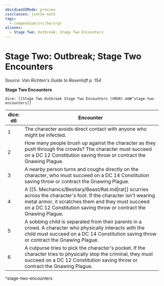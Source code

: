 ```yaml
---
obsidianUIMode: preview
cssclasses: json5e-note
tags:
  - compendium/src/5e/vrgr
aliases:
  - Stage Two: Outbreak; Stage Two Encounters
---
```

# Stage Two: Outbreak; Stage Two Encounters
*Source: Van Richten's Guide to Ravenloft p. 154* 

**Stage Two Encounters**

`dice: [[Stage Two Outbreak Stage Two Encounters (VRGR).md#^stage-two-encounters]]`

| dice: d6 | Encounter |
|----------|-----------|
| 1 | The character avoids direct contact with anyone who might be infected. |
| 2 | How many people brush up against the character as they push through the crowds? The character must succeed on a DC 12 Constitution saving throw or contract the Gnawing Plague. |
| 3 | A nearby person turns and coughs directly on the character, who must succeed on a DC 14 Constitution saving throw or contract the Gnawing Plague. |
| 4 | A [[5. Mechanics/Bestiary/Beast/Rat.md\|rat]] scurries across the character's foot. If the character isn't wearing metal armor, it scratches them and they must succeed on a DC 12 Constitution saving throw or contract the Gnawing Plague. |
| 5 | A sobbing child is separated from their parents in a crowd. A character who physically interacts with the child must succeed on a DC 14 Constitution saving throw or contract the Gnawing Plague. |
| 6 | A cutpurse tries to pick the character's pocket. If the character tries to physically stop the criminal, they must succeed on a DC 12 Constitution saving throw or contract the Gnawing Plague. |
^stage-two-encounters
